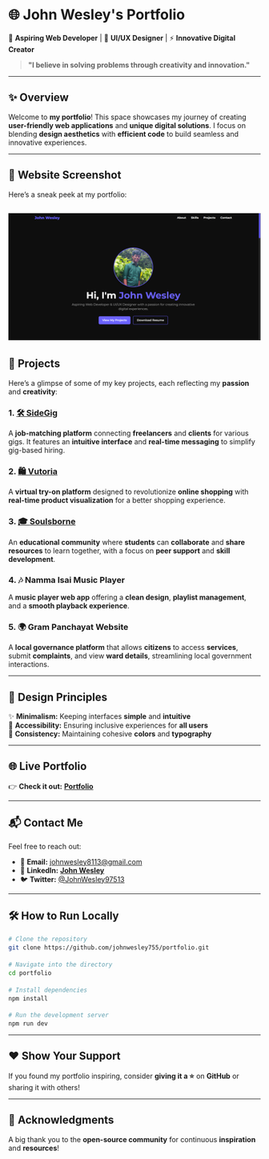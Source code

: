 # 🌐 **John Wesley's Portfolio**  

🚀 **Aspiring Web Developer** | 🎨 **UI/UX Designer** | ⚡ **Innovative Digital Creator**  

> **"I believe in solving problems through creativity and innovation."**  

---

## ✨ **Overview**  
Welcome to **my portfolio**! This space showcases my journey of creating **user-friendly web applications** and **unique digital solutions**. I focus on blending **design aesthetics** with **efficient code** to build seamless and innovative experiences.  

---

## 📸 **Website Screenshot**  
Here’s a sneak peek at my portfolio:  

![Portfolio Screenshot](./portfolio/src/assets/screenshot.png)  
---

## 📁 **Projects**  
Here’s a glimpse of some of my key projects, each reflecting my **passion** and **creativity**:  

### 1. [🛠️ **SideGig**](https://side-gig-website.web.app/)  
A **job-matching platform** connecting **freelancers** and **clients** for various gigs. It features an **intuitive interface** and **real-time messaging** to simplify gig-based hiring.  

### 2. [🛍️ **Vutoria**](https://vutoria-60389.web.app/)  
A **virtual try-on platform** designed to revolutionize **online shopping** with **real-time product visualization** for a better shopping experience.  

### 3. [🎓 **Soulsborne**](https://soulsborne-bba5f.web.app/)  
An **educational community** where **students** can **collaborate** and **share resources** to learn together, with a focus on **peer support** and **skill development**.  

### 4. 🎶 **Namma Isai Music Player**  
A **music player web app** offering a **clean design**, **playlist management**, and a **smooth playback experience**.  

### 5. 🌍 **Gram Panchayat Website**  
A **local governance platform** that allows **citizens** to access **services**, submit **complaints**, and view **ward details**, streamlining local government interactions.  

---

## 🎨 **Design Principles**  
✨ **Minimalism:** Keeping interfaces **simple** and **intuitive**  
🌈 **Accessibility:** Ensuring inclusive experiences for **all users**  
🔄 **Consistency:** Maintaining cohesive **colors** and **typography**  

---

## 🌐 **Live Portfolio**  
👉 **Check it out:** [**Portfolio**](https://johnwesley755.github.io/portfolio/)  

---

## 📬 **Contact Me**  
Feel free to reach out:  

- 📧 **Email:** [johnwesley8113@gmail.com](mailto:johnwesley8113@gmail.com)  
- 💼 **LinkedIn:** [**John Wesley**](https://www.linkedin.com/in/john-wesley-6707ab258/)  
- 🐦 **Twitter:** [@JohnWesley97513](https://twitter.com/JohnWesley97513)  

---

## 🛠️ **How to Run Locally**  
```bash
# Clone the repository
git clone https://github.com/johnwesley755/portfolio.git

# Navigate into the directory
cd portfolio

# Install dependencies
npm install

# Run the development server
npm run dev
```

---

## ❤️ **Show Your Support**  
If you found my portfolio inspiring, consider **giving it a ⭐** on **GitHub** or sharing it with others!  

---

## 🙏 **Acknowledgments**  
A big thank you to the **open-source community** for continuous **inspiration** and **resources**!  
